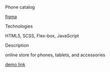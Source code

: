Phone catalog

[figma](https://www.figma.com/file/T5ttF21UnT6RRmCQQaZc6L/Phone-catalog-(V2)-Original)

Technologies

HTML5, SCSS, Flex-box, JavaScript

Description

online store for phones, tablets, and accessories

[demo link](https://vasylhladyshev.github.io/phone_catalog/)
